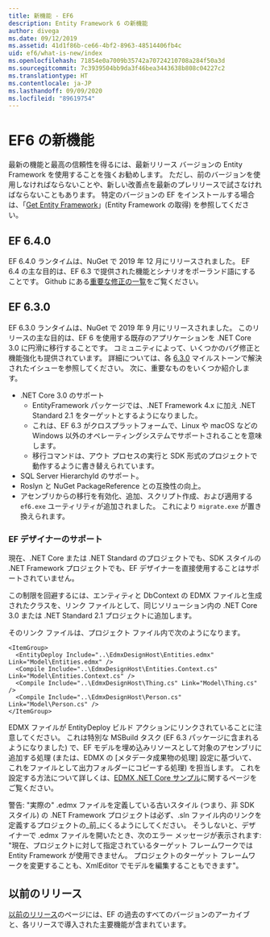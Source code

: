```yaml
---
title: 新機能 - EF6
description: Entity Framework 6 の新機能
author: divega
ms.date: 09/12/2019
ms.assetid: 41d1f86b-ce66-4bf2-8963-48514406fb4c
uid: ef6/what-is-new/index
ms.openlocfilehash: 71854e0a7009b35742a70724210708a284f50a3d
ms.sourcegitcommit: 7c3939504bb9da3f46bea3443638b808c04227c2
ms.translationtype: HT
ms.contentlocale: ja-JP
ms.lasthandoff: 09/09/2020
ms.locfileid: "89619754"
---
```

# <a name="whats-new-in-ef6"></a>EF6 の新機能

最新の機能と最高の信頼性を得るには、最新リリース バージョンの Entity Framework を使用することを強くお勧めします。
ただし、前のバージョンを使用しなければならないことや、新しい改善点を最新のプレリリースで試さなければならないこともあります。
特定のバージョンの EF をインストールする場合は、「[Get Entity Framework](xref:ef6/fundamentals/install)」(Entity Framework の取得) を参照してください。

## <a name="ef-640"></a>EF 6.4.0

EF 6.4.0 ランタイムは、NuGet で 2019 年 12 月にリリースされました。 EF 6.4 の主な目的は、EF 6.3 で提供された機能とシナリオをポーランド語にすることです。 Github にある[重要な修正の一覧](https://github.com/dotnet/ef6/milestone/14?closed=1)をご覧ください。

## <a name="ef-630"></a>EF 6.3.0

EF 6.3.0 ランタイムは、NuGet で 2019 年 9 月にリリースされました。 このリリースの主な目的は、EF 6 を使用する既存のアプリケーションを .NET Core 3.0 に円滑に移行することです。 コミュニティによって、いくつかのバグ修正と機能強化も提供されています。 詳細については、各 [6.3.0](https://github.com/aspnet/EntityFramework6/milestones?state=closed) マイルストーンで解決されたイシューを参照してください。 次に、重要なものをいくつか紹介します。

- .NET Core 3.0 のサポート
  - EntityFramework パッケージでは、.NET Framework 4.x に加え .NET Standard 2.1 をターゲットとするようになりました。
  - これは、EF 6.3 がクロスプラットフォームで、Linux や macOS などの Windows 以外のオペレーティングシステムでサポートされることを意味します。
  - 移行コマンドは、アウト プロセスの実行と SDK 形式のプロジェクトで動作するように書き替えられています。
- SQL Server HierarchyId のサポート。
- Roslyn と NuGet PackageReference との互換性の向上。
- アセンブリからの移行を有効化、追加、スクリプト作成、および適用する `ef6.exe` ユーティリティが追加されました。 これにより `migrate.exe` が置き換えられます。

### <a name="ef-designer-support"></a>EF デザイナーのサポート

現在、.NET Core または .NET Standard のプロジェクトでも、SDK スタイルの .NET Framework プロジェクトでも、EF デザイナーを直接使用することはサポートされていません。 

この制限を回避するには、エンティティと DbContext の EDMX ファイルと生成されたクラスを、リンク ファイルとして、同じソリューション内の .NET Core 3.0 または .NET Standard 2.1 プロジェクトに追加します。

そのリンク ファイルは、プロジェクト ファイル内で次のようになります。

``` csproj 
<ItemGroup>
  <EntityDeploy Include="..\EdmxDesignHost\Entities.edmx" Link="Model\Entities.edmx" />
  <Compile Include="..\EdmxDesignHost\Entities.Context.cs" Link="Model\Entities.Context.cs" />
  <Compile Include="..\EdmxDesignHost\Thing.cs" Link="Model\Thing.cs" />
  <Compile Include="..\EdmxDesignHost\Person.cs" Link="Model\Person.cs" />
</ItemGroup>
```

EDMX ファイルが EntityDeploy ビルド アクションにリンクされていることに注意してください。 これは特別な MSBuild タスク (EF 6.3 パッケージに含まれるようになりました) で、EF モデルを埋め込みリソースとして対象のアセンブリに追加する処理 (または、EDMX の [メタデータ成果物の処理] 設定に基づいて、これをファイルとして出力フォルダーにコピーする処理) を担当します。 これを設定する方法について詳しくは、[EDMX .NET Core サンプル](https://aka.ms/EdmxDotNetCoreSample)に関するページをご覧ください。

警告: "実際の" .edmx ファイルを定義している古いスタイル (つまり、非 SDK スタイル) の .NET Framework プロジェクトは必ず、.sln ファイル内のリンクを定義するプロジェクトの_前_にくるようにしてください。 そうしないと、デザイナーで .edmx ファイルを開いたとき、次のエラー メッセージが表示されます: "現在、プロジェクトに対して指定されているターゲット フレームワークでは Entity Framework が使用できません。 プロジェクトのターゲット フレームワークを変更することも、XmlEditor でモデルを編集することもできます"。

## <a name="past-releases"></a>以前のリリース

[以前のリリース](xref:ef6/what-is-new/past-releases)のページには、EF の過去のすべてのバージョンのアーカイブと、各リリースで導入された主要機能が含まれています。

